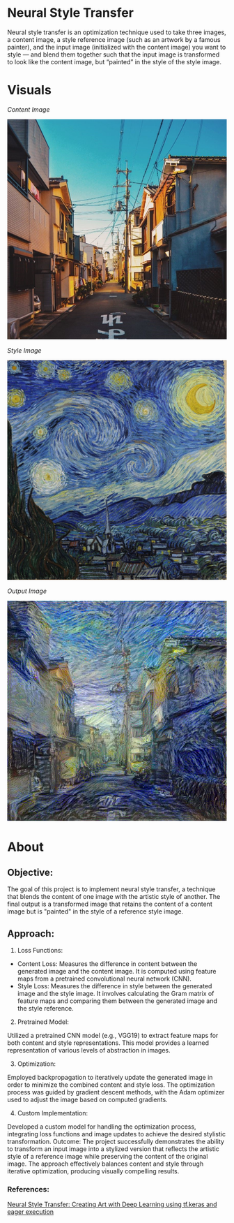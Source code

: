 # Neural Style Transfer

Neural style transfer is an optimization technique used to take three images, a content image, a style reference image (such as an artwork by a famous painter), and the input image (initialized with the content image) you want to style — and blend them together such that the input image is transformed to look like the content image, but “painted” in the style of the style image.

# Visuals

*Content Image*

![](/images/content_image.jpg)

*Style Image*

![](/images/style_image.jpg)

*Output Image*

![](/images/imgb.jpg)

# About

## Objective:
The goal of this project is to implement neural style transfer, a technique that blends the content of one image with the artistic style of another. The final output is a transformed image that retains the content of a content image but is "painted" in the style of a reference style image.

## Approach:

1. Loss Functions:

* Content Loss: Measures the difference in content between the generated image and the content image. It is computed using feature maps from a pretrained convolutional neural network (CNN).
* Style Loss: Measures the difference in style between the generated image and the style image. It involves calculating the Gram matrix of feature maps and comparing them between the generated image and the style reference.

2. Pretrained Model:

Utilized a pretrained CNN model (e.g., VGG19) to extract feature maps for both content and style representations. This model provides a learned representation of various levels of abstraction in images.

3. Optimization:

Employed backpropagation to iteratively update the generated image in order to minimize the combined content and style loss. The optimization process was guided by gradient descent methods, with the Adam optimizer used to adjust the image based on computed gradients.

4. Custom Implementation:

Developed a custom model for handling the optimization process, integrating loss functions and image updates to achieve the desired stylistic transformation.
Outcome: The project successfully demonstrates the ability to transform an input image into a stylized version that reflects the artistic style of a reference image while preserving the content of the original image. The approach effectively balances content and style through iterative optimization, producing visually compelling results.

### References:

[Neural Style Transfer: Creating Art with Deep Learning using tf.keras and eager execution](https://blog.tensorflow.org/2018/08/neural-style-transfer-creating-art-with-deep-learning.html)
